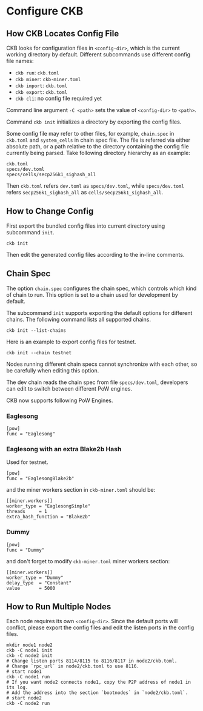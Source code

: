 # Configure CKB

## How CKB Locates Config File

CKB looks for configuration files in `<config-dir>`, which is the current working directory by default. Different subcommands use different config file names:

-   `ckb run`: `ckb.toml`
-   `ckb miner`: `ckb-miner.toml`
-   `ckb import`: `ckb.toml`
-   `ckb export`: `ckb.toml`
-   `ckb cli`: no config file required yet

Command line argument `-C <path>` sets the value of `<config-dir>` to `<path>`.

Command `ckb init` initializes a directory by exporting the config files.

Some config file may refer to other files, for example, `chain.spec` in
`ckb.toml` and `system_cells` in chain spec file. The file is referred via
either absolute path, or a path relative to the directory containing the
config file currently being parsed. Take following directory hierarchy as an
example:

```
ckb.toml
specs/dev.toml
specs/cells/secp256k1_sighash_all
```

Then `ckb.toml` refers `dev.toml` as `specs/dev.toml`, while
`specs/dev.toml` refers `secp256k1_sighash_all` as `cells/secp256k1_sighash_all`.

## How to Change Config

First export the bundled config files into current directory using subcommand `init`.

```
ckb init
```

Then edit the generated config files according to the in-line comments.

## Chain Spec

The option `chain.spec` configures the chain spec, which controls which kind of chain to run.
This option is set to a chain used for development by default.

The subcommand `init` supports exporting the default options for different
chains. The following command lists all supported chains.

```
ckb init --list-chains
```

Here is an example to export config files for testnet.

```
ckb init --chain testnet
```

Nodes running different chain specs cannot synchronize with each other, so be carefully when editing this option.

The dev chain reads the chain spec from file `specs/dev.toml`, developers can edit to switch between different PoW engines.

CKB now supports following PoW Engines.

### Eaglesong

```
[pow]
func = "Eaglesong"
```

### Eaglesong with an extra Blake2b Hash

Used for testnet.

```
[pow]
func = "EaglesongBlake2b"
```

and the miner workers section in `ckb-miner.toml` should be:

```
[[miner.workers]]
worker_type = "EaglesongSimple"
threads     = 1
extra_hash_function = "Blake2b"
```

### Dummy

```
[pow]
func = "Dummy"
```

and don't forget to modify `ckb-miner.toml` miner workers section:

```
[[miner.workers]]
worker_type = "Dummy"
delay_type  = "Constant"
value       = 5000
```

## How to Run Multiple Nodes

Each node requires its own `<config-dir>`. Since the default ports will conflict, please export the config files and edit the listen ports in the config files.

```
mkdir node1 node2
ckb -C node1 init
ckb -C node2 init
# Change listen ports 8114/8115 to 8116/8117 in node2/ckb.toml.
# Change `rpc_url` in node2/ckb.toml to use 8116.
# start node1
ckb -C node1 run
# If you want node2 connects node1, copy the P2P address of node1 in its log.
# Add the address into the section `bootnodes` in `node2/ckb.toml`.
# start node2
ckb -C node2 run
```
